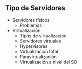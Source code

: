 ## Tipo de Servidores

* Servidores físicos
	* Problemas
* Virtualización
	* Tipos de virtualización
	* Servidores virtuales
	* Hypervisores
	* Virtualización total
	* Paravirtualización
	* Virtualización a nivel del SO

